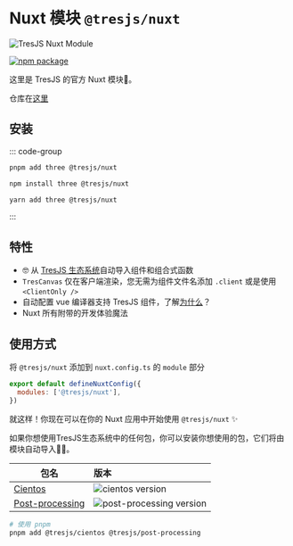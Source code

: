 # Nuxt 模块 `@tresjs/nuxt`

![TresJS Nuxt Module](/nuxt-stones.png)

<a href="https://www.npmjs.com/package/@tresjs/nuxt"><img src="https://img.shields.io/npm/v/@tresjs/nuxt/latest?color=%2382DBCA" alt="npm package"></a>

这里是 TresJS 的官方 Nuxt 模块🎉。

仓库在[这里](https://github.com/Tresjs/nuxt)

## 安装

::: code-group

```bash [pnpm]
pnpm add three @tresjs/nuxt
```

```bash [npm]
npm install three @tresjs/nuxt
```

```bash [yarn]
yarn add three @tresjs/nuxt
```

:::

## 特性

- 🤓 从 [TresJS 生态系统](https://github.com/orgs/Tresjs/repositories)自动导入组件和组合式函数
- `TresCanvas` 仅在客户端渲染，您无需为组件文件名添加 `.client` 或是使用 `<ClientOnly />`
- 自动配置 vue 编译器支持 TresJS 组件，了解[为什么](/guide/troubleshooting.html#failed-resolve-component-trescomponent-%F0%9F%A4%94)？
- Nuxt 所有附带的开发体验魔法

## 使用方式

将 `@tresjs/nuxt` 添加到 `nuxt.config.ts` 的 `module` 部分

```js [nuxt.config.ts]
export default defineNuxtConfig({
  modules: ['@tresjs/nuxt'],
})
```

就这样！你现在可以在你的 Nuxt 应用中开始使用 `@tresjs/nuxt` ✨

如果你想使用TresJS生态系统中的任何包，你可以安装你想使用的包，它们将由模块自动导入🧙🏼。

| 包名                     | 版本                                                                                            |
| --------------------------- | :------------------------------------------------------------------------------------------------- |
| [Cientos](https://github.com/Tresjs/cientos) | ![cientos version](https://img.shields.io/npm/v/@tresjs/cientos/latest.svg?label=%20&color=%23f19b00) |
| [Post-processing](https://github.com/Tresjs/post-processing) | ![post-processing version](https://img.shields.io/npm/v/@tresjs/post-processing/latest.svg?label=%20&color=ff69b4) |

```bash
# 使用 pnpm
pnpm add @tresjs/cientos @tresjs/post-processing
```
